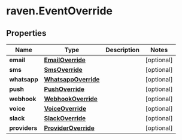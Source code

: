# raven.EventOverride

## Properties

| Name          | Type                                        | Description | Notes      |
| ------------- | ------------------------------------------- | ----------- | ---------- |
| **email**     | [**EmailOverride**](EmailOverride.md)       |             | [optional] |
| **sms**       | [**SmsOverride**](SmsOverride.md)           |             | [optional] |
| **whatsapp**  | [**WhatsappOverride**](WhatsappOverride.md) |             | [optional] |
| **push**      | [**PushOverride**](PushOverride.md)         |             | [optional] |
| **webhook**   | [**WebhookOverride**](WebhookOverride.md)   |             | [optional] |
| **voice**     | [**VoiceOverride**](VoiceOverride.md)       |             | [optional] |
| **slack**     | [**SlackOverride**](SlackOverride.md)       |             | [optional] |
| **providers** | [**ProviderOverride**](ProviderOverride.md) |             | [optional] |
